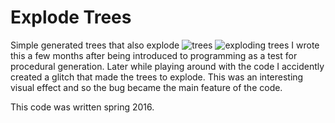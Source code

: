 # Explode Trees
Simple generated trees that also explode
![trees](https://i.imgur.com/XE2MAAt.png)
![exploding trees](https://i.imgur.com/or31OY7.png)
I wrote this a few months after being introduced to programming as a test for procedural generation. Later while playing around with the code I accidently created a glitch that made the trees to explode. This was an interesting visual effect and so the bug became the main feature of the code.

This code was written spring 2016.
